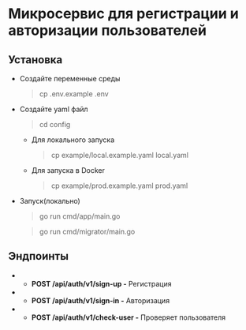 # Микросервис для регистрации и авторизации пользователей

## Установка

- Создайте переменные среды
    > cp .env.example .env

- Создайте yaml файл 
    > cd config
    - Для локального запуска
        > cp example/local.example.yaml local.yaml
    - Для запуска в Docker
        > cp example/prod.example.yaml prod.yaml

- Запуск(локально)

  > go run cmd/app/main.go
  
  > go run cmd/migrator/main.go

## Эндпоинты

- - **POST /api/auth/v1/sign-up -** Регистрация
- - **POST /api/auth/v1/sign-in -** Авторизация
- - **POST /api/auth/v1/check-user -** Проверяет пользователя

